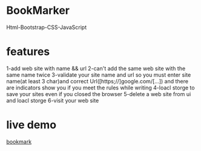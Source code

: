 # BookMarker
Html-Bootstrap-CSS-JavaScript
# features
1-add web site with name && url
2-can't add the same web site with the same name twice 
3-validate your site name and url so you must enter site name(at least 3 char)and correct Url([https;//]google.com/[...]) 
    and there are indicators show you if you meet the rules while writing
4-loacl storge to save your sites even if you closed the browser
5-delete a web site from ui and loacl storge
6-visit your web site

# live demo
[bookmark](https://emaneldeeb.github.io/BookMark/)
